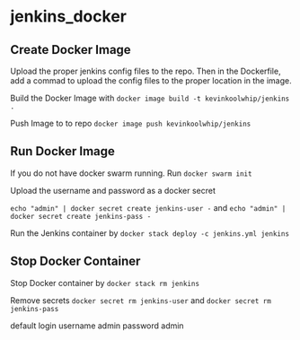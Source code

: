 # jenkins_docker

## Create Docker Image
Upload the proper jenkins config files to the repo. Then in the Dockerfile, add a commad to upload the config files to the proper location in the image.

Build the Docker Image with `docker image build -t kevinkoolwhip/jenkins .`

Push Image to to repo `docker image push kevinkoolwhip/jenkins`

## Run Docker Image
If you do not have docker swarm running. Run `docker swarm init`

Upload the username and password as a docker secret 

`echo "admin" | docker secret create jenkins-user -` and `echo "admin" | docker secret create jenkins-pass -`

Run the Jenkins container by `docker stack deploy -c jenkins.yml jenkins`

## Stop Docker Container
Stop Docker container by `docker stack rm jenkins`

Remove secrets `docker secret rm jenkins-user` and `docker secret rm jenkins-pass`

default login username admin password admin
